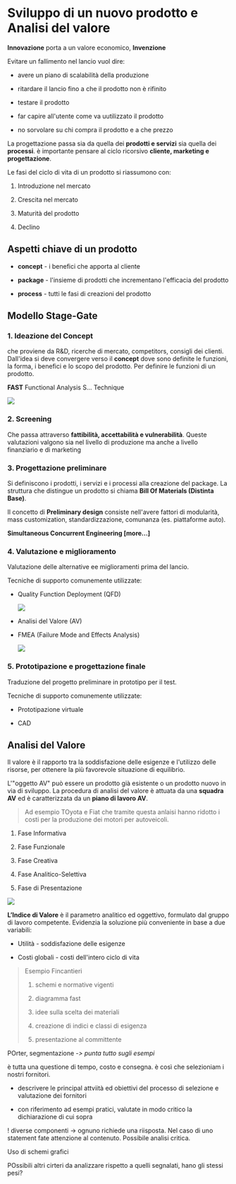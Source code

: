 # Sviluppo di un nuovo prodotto e Analisi del valore

**Innovazione** porta a un valore economico, **Invenzione**

Evitare un fallimento nel lancio vuol dire:

- avere un piano di scalabilità della produzione

- ritardare il lancio fino a che il prodotto non è rifinito

- testare il prodotto

- far capire all'utente come va uutilizzato il prodotto

- no sorvolare su chi compra il prodotto e a che prezzo

La progettazione passa sia da quella dei **prodotti e servizi** sia quella dei **processi**. è importante pensare al ciclo ricorsivo **cliente, marketing e progettazione**.

Le fasi del ciclo di vita di un prodotto si riassumono con:

1. Introduzione nel mercato

2. Crescita nel mercato

3. Maturità del prodotto

4. Declino

## Aspetti chiave di un prodotto

- **concept** - i benefici che apporta al cliente

- **package** - l'insieme di prodotti che incrementano l'efficacia del prodotto

- **process** - tutti le fasi di creazioni del prodotto

## Modello Stage-Gate

### 1. Ideazione del Concept

che proviene da R&D, ricerche di mercato, competitors, consigli dei clienti. Dall'idea si deve convergere verso il **concept** dove sono definite le funzioni, la forma, i benefici e lo scopo del prodotto. Per definire le funzioni di un prodotto.

**FAST** Functional Analysis S... Technique

![](../assets/2023-03-30-15-03-58-image.png)

### 2. Screening

Che passa attraverso **fattibilità, accettabilità e vulnerabilità**. Queste valutazioni valgono sia nel livello di produzione ma anche a livello finanziario e di marketing

### 3. Progettazione preliminare

Si definiscono i prodotti, i servizi e i processi alla creazione del package. La struttura che distingue un prodotto si chiama **Bill Of Materials (Distinta Base)**. 

Il concetto di **Preliminary design** consiste nell'avere fattori di modularità, mass customization, standardizzazione, comunanza (es. piattaforme auto).

**Simultaneous Concurrent Engineering [more...]**

### 4. Valutazione e miglioramento

Valutazione delle alternative ee miglioramenti prima del lancio.

Tecniche di supporto comunemente utilizzate:

- Quality Function Deployment (QFD)
  
  ![](../assets/2023-03-30-15-07-36-image.png)

- Analisi del Valore (AV)

- FMEA (Failure Mode and Effects Analysis)
  
  ![](../assets/2023-03-30-15-05-58-image.png)

### 5. Prototipazione e progettazione finale

Traduzione del progetto preliminare in prototipo per il test.

Tecniche di supporto comunemente utilizzate:

- Prototipazione virtuale

- CAD



## Analisi del Valore

Il valore è il rapporto tra la soddisfazione delle esigenze e l'utilizzo delle risorse, per ottenere la più favorevole situazione di equilibrio.

L'"oggetto AV" può essere un prodotto già esistente o un prodotto nuovo in via di sviluppo. La procedura di analisi del valore è attuata da una **squadra AV** ed è caratterizzata da un **piano di lavoro AV**.

> Ad esempio TOyota e Fiat che tramite questa anlaisi hanno ridotto i costi per la produzione dei motori per autoveicoli.

1. Fase Informativa

2. Fase Funzionale

3. Fase Creativa

4. Fase Analitico-Selettiva

5. Fase di Presentazione

![](../assets/2023-03-30-15-12-35-image.png)

**L’Indice di Valore** è il parametro analitico ed oggettivo, formulato dal gruppo di lavoro competente. Evidenzia la soluzione più conveniente in base a due variabili:

- Utilità - soddisfazione delle esigenze

- Costi globali - costi dell'intero ciclo di vita



> Esempio Fincantieri
> 
> 1. schemi e normative vigenti
> 
> 2. diagramma fast
> 
> 3. idee sulla scelta dei materiali
> 
> 4. creazione di indici e classi di esigenza
> 
> 5. presentazione al committente



POrter, segmentazione -_> punta tutto sugli esempi_

è tutta una questione di tempo, costo e consegna. è così che selezioniam i nostri fornitori. 

- descrivere le principal attviità ed obiettivi del processo di selezione e valutazione dei fornitori

- con riferimento ad esempi pratici, valutate in modo critico la dichiarazione di cui sopra 

! diverse componenti -> ognuno richiede una riisposta. Nel caso di uno statement fate attenzione al contenuto. Possibile analisi critica.

Uso di schemi grafici

POssibili altri cirteri da analizzare rispetto a quelli segnalati, hano gli stessi pesi?






